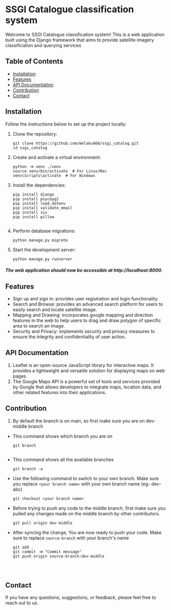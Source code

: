 # SSGI Catalogue classification system

Welcome to SSGI Catalogue classification system! This is a web application built using the Django framework that aims to provide satellite imagery classification and querying services


## Table of Contents
- [Installation](#installation)
- [Features](#features)
- [API Documentation](#api-documentation)
- [Contribution](#contribution)
- [Contact](#contact)

## Installation

Follow the instructions below to set up the project locally:

1. Clone the repository:
   ```shell
   git clone https://github.com/melaku468/ssgi_catalog.git
   cd ssgi_catalog
2. Create and activate a virtual environment:
   ```shell
   python -m venv ./venv
   source venv/bin/activate  # For Linux/Mac
   venv\Scripts\activate  # For Windows

3. Install the dependencies:
   ```shell
   pip install django
   pip install psycopg2
   pip install load_dotenv
   pip install validate_email
   pip install six
   pip install pillow
   
   
4. Perform database migrations:
   ```shell
   python manage.py migrate

5. Start the development server:
   ```shell
   python manage.py runserver
##### The web application should now be accessible at http://localhost:8000. 



## Features
- Sign up and sign in: provides user registration and login functionality.
- Search and Browse: provides an advanced search platform for users to easily search and locate satellite image.
- Mapping and Drawing: incorporates google mapping and direction features in the web to help users to drag and draw polygon of specific area to search an image.
- Security and Privacy: implements security and privacy measures to ensure the integrity and confidentiality of user action.


## API Documentation

1. Leaflet is an open-source JavaScript library for interactive maps. It provides a lightweight and versatile solution for displaying maps on web pages.
2. The Google Maps API is a powerful set of tools and services provided by Google that allows developers to integrate maps, location data, and other related features into their applications.


## Contribution


1. By default the branch is on main, so first make sure you are on dev-middle branch
- This command shows which branch you are on
   ```shell
   git branch
      
- This command shows all the available branches 
   ```shell
   git branch -a
 - Use the following command to switch to your own branch. Make sure you replace `<your branch name>` with your own branch name (eg- dev-abc)
   ```shell
   git checkout <your branch name>
 - Before trying to push any code to the middle branch, first make sure you pulled any changes made on the middle branch by other contributors.
    ```shell
   git pull origin dev-middle
 - After syncing the change, You are now ready to push your code. Make sure to replace `source-branch` with your branch's name
   ```shell
   git add .
   git commit -m "Commit message"
   git push origin source-branch:dev-middle




## Contact
If you have any questions, suggestions, or feedback, please feel free to reach out to us.



